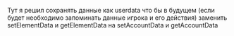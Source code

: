 Тут я решил сохранять данные как userdata что бы в будущем (если будет необходимо запоминать данные игрока и его действия) заменить setElementData и getElementData на setAccountData и getAccountData
